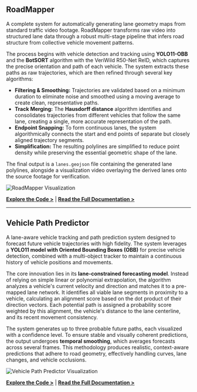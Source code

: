 
## RoadMapper

A complete system for automatically generating lane geometry maps from standard traffic video footage. RoadMapper transforms raw video into structured lane data through a robust multi-stage pipeline that infers road structure from collective vehicle movement patterns.

The process begins with vehicle detection and tracking using **YOLO11-OBB** and the **BotSORT** algorithm with the VeriWild R50-Net ReID, which captures the precise orientation and path of each vehicle. The system extracts these paths as raw trajectories, which are then refined through several key algorithms:
* **Filtering & Smoothing:** Trajectories are validated based on a minimum duration to eliminate noise and smoothed using a moving average to create clean, representative paths.
* **Track Merging:** The **Hausdorff distance** algorithm identifies and consolidates trajectories from different vehicles that follow the same lane, creating a single, more accurate representation of the path.
* **Endpoint Snapping:** To form continuous lanes, the system algorithmically connects the start and end points of separate but closely aligned trajectory segments.
* **Simplification:** The resulting polylines are simplified to reduce point density while preserving the essential geometric shape of the lane.

The final output is a `lanes.geojson` file containing the generated lane polylines, alongside a visualization video overlaying the derived lanes onto the source footage for verification.

![RoadMapper Visualization](./assets/roadmapper_image.gif)

[**Explore the Code >**](./RoadMapper/) | [**Read the Full Documentation >**](./RoadMapper/ReadMe.md)

---

## Vehicle Path Predictor

A lane-aware vehicle tracking and path prediction system designed to forecast future vehicle trajectories with high fidelity. The system leverages a **YOLO11 model with Oriented Bounding Boxes (OBB)** for precise vehicle detection, combined with a multi-object tracker to maintain a continuous history of vehicle positions and movements.

The core innovation lies in its **lane-constrained forecasting model**. Instead of relying on simple linear or polynomial extrapolation, the algorithm analyzes a vehicle's current velocity and direction and matches it to a pre-mapped lane network. It identifies all viable lane segments in proximity to a vehicle, calculating an alignment score based on the dot product of their direction vectors. Each potential path is assigned a probability score weighted by this alignment, the vehicle's distance to the lane centerline, and its recent movement consistency.

The system generates up to three probable future paths, each visualized with a confidence level. To ensure stable and visually coherent predictions, the output undergoes **temporal smoothing**, which averages forecasts across several frames. This methodology produces realistic, context-aware predictions that adhere to road geometry, effectively handling curves, lane changes, and vehicle occlusions.

![Vehicle Path Predictor Visualization](./assets/vehicle_predictor_image.gif)

[**Explore the Code >**](./VehiclePathPredictorV1/) | [**Read the Full Documentation >**](./VehiclePathPredictorV1/ReadMe.md)
